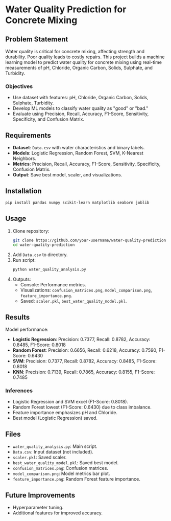 # Water Quality Prediction for Concrete Mixing

## Problem Statement
Water quality is critical for concrete mixing, affecting strength and durability. Poor quality leads to costly repairs. This project builds a machine learning model to predict water quality for concrete mixing using real-time measurements of pH, Chloride, Organic Carbon, Solids, Sulphate, and Turbidity.

### Objectives
- Use dataset with features: pH, Chloride, Organic Carbon, Solids, Sulphate, Turbidity.
- Develop ML models to classify water quality as "good" or "bad."
- Evaluate using Precision, Recall, Accuracy, F1-Score, Sensitivity, Specificity, and Confusion Matrix.

## Requirements
- **Dataset**: `Data.csv` with water characteristics and binary labels.
- **Models**: Logistic Regression, Random Forest, SVM, K-Nearest Neighbors.
- **Metrics**: Precision, Recall, Accuracy, F1-Score, Sensitivity, Specificity, Confusion Matrix.
- **Output**: Save best model, scaler, and visualizations.

## Installation
```bash
pip install pandas numpy scikit-learn matplotlib seaborn joblib
```

## Usage
1. Clone repository:
   ```bash
   git clone https://github.com/your-username/water-quality-prediction.git
   cd water-quality-prediction
   ```
2. Add `Data.csv` to directory.
3. Run script:
   ```bash
   python water_quality_analysis.py
   ```
4. Outputs:
   - Console: Performance metrics.
   - Visualizations: `confusion_matrices.png`, `model_comparison.png`, `feature_importance.png`.
   - Saved: `scaler.pkl`, `best_water_quality_model.pkl`.

## Results
Model performance:
- **Logistic Regression**: Precision: 0.7377, Recall: 0.8782, Accuracy: 0.8485, F1-Score: 0.8018
- **Random Forest**: Precision: 0.6656, Recall: 0.6218, Accuracy: 0.7590, F1-Score: 0.6430
- **SVM**: Precision: 0.7377, Recall: 0.8782, Accuracy: 0.8485, F1-Score: 0.8018
- **KNN**: Precision: 0.7139, Recall: 0.7865, Accuracy: 0.8155, F1-Score: 0.7485

### Inferences
- Logistic Regression and SVM excel (F1-Score: 0.8018).
- Random Forest lowest (F1-Score: 0.6430) due to class imbalance.
- Feature importance emphasizes pH and Chloride.
- Best model (Logistic Regression) saved.

## Files
- `water_quality_analysis.py`: Main script.
- `Data.csv`: Input dataset (not included).
- `scaler.pkl`: Saved scaler.
- `best_water_quality_model.pkl`: Saved best model.
- `confusion_matrices.png`: Confusion matrices.
- `model_comparison.png`: Model metrics bar plot.
- `feature_importance.png`: Random Forest feature importance.

## Future Improvements
- Hyperparameter tuning.
- Additional features for improved accuracy.